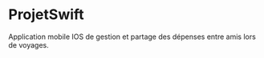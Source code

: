 # ProjetSwift
Application mobile IOS de gestion et partage des dépenses entre amis lors de voyages.
